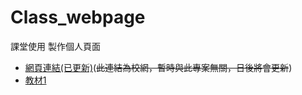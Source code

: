 # Class_webpage

 課堂使用
製作個人頁面
- [網頁連結(已更新)](http://www1.pu.edu.tw/~s1092805/#)(~~此連結為校網，暫時與此專案無關，日後將會更新~~)
- [教材1](https://docs.google.com/presentation/d/1m-Iz2wMbDjflAtWlu-Lb_v6-XUDJv0HQ/edit?usp=sharing&ouid=110059788472847687290&rtpof=true&sd=true)